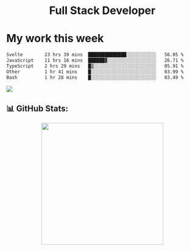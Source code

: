   <h1 align="center" font="bold">
Full Stack Developer 
</h1>


 <!--START_SECTION:waka-->

 <h1>My work this week</h1>

```txt
Svelte        23 hrs 39 mins  ██████████████░░░░░░░░░░░   56.05 %
JavaScript    11 hrs 16 mins  ██████▓░░░░░░░░░░░░░░░░░░   26.71 %
TypeScript    2 hrs 29 mins   █▒░░░░░░░░░░░░░░░░░░░░░░░   05.91 %
Other         1 hr 41 mins    █░░░░░░░░░░░░░░░░░░░░░░░░   03.99 %
Bash          1 hr 28 mins    █░░░░░░░░░░░░░░░░░░░░░░░░   03.49 %
```

<!--END_SECTION:waka-->

  <p align="start">
   
<a href="https://linkedin.com/in/Abhishek">
<img src="https://skillicons.dev/icons?i=cpp,java,python,html,css,js,postgres,mongodb,linux,bash,git,github,react,express,nodejs,nextjs,gcp,docker,vscode,postman,powershell,githubactions,&theme=dark&perline=10" />
</a>
</p>



## 📊 GitHub Stats:

 <div align="center">

 <!-- github streak start -->

<img width=320 src="https://github-readme-streak-stats.herokuapp.com/?user=Abhishek9503&layout=compact"  />

<!-- github streak end -->
